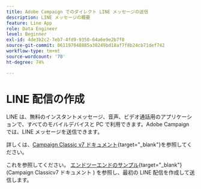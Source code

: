 ```yaml
---
title: Adobe Campaign でのダイレクト LINE メッセージの送信
description: LINE メッセージの概要
feature: Line App
role: Data Engineer
level: Beginner
exl-id: 4de3b2c2-7eb7-4fd9-9350-64a6e9e2b7f8
source-git-commit: 061197048885a30249bd18af7f8b24cb71def742
workflow-type: tm+mt
source-wordcount: '70'
ht-degree: 74%

---
```


# LINE 配信の作成

LINE は、無料のインスタントメッセージ、音声、ビデオ通話用のアプリケーションで、すべてのモバイルデバイスと PC で利用できます。Adobe Campaign では、LINE メッセージを送信できます。


詳しくは、[Campaign Classic v7 ドキュメント](https://experienceleague.adobe.com/docs/campaign-classic/using/sending-messages/line-channel.html?lang=ja){target="_blank"}を参照してください。

これを参照してください。 [エンドツーエンドのサンプル](https://experienceleague.adobe.com/docs/campaign-classic/using/sending-messages/line-channel.html?lang=ja#example--create-and-send-a-personalized-line-message){target="_blank"} (Campaign Classicv7 ドキュメント ) を参照し、最初の LINE 配信を作成して送信します。
